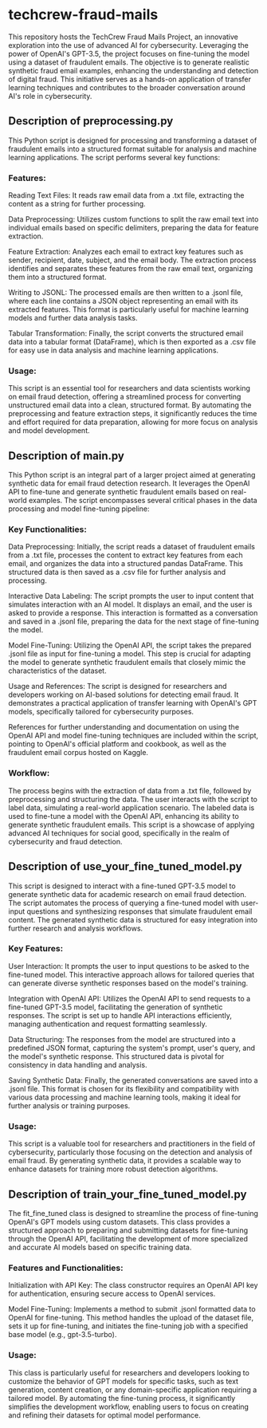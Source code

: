 ﻿# techcrew-fraud-mails

This repository hosts the TechCrew Fraud Mails Project, an innovative exploration into the use of advanced AI for cybersecurity. Leveraging the power of OpenAI's GPT-3.5, the project focuses on fine-tuning the model using a dataset of fraudulent emails. The objective is to generate realistic synthetic fraud email examples, enhancing the understanding and detection of digital fraud. This initiative serves as a hands-on application of transfer learning techniques and contributes to the broader conversation around AI's role in cybersecurity.

## Description of preprocessing.py
This Python script is designed for processing and transforming a dataset of fraudulent emails into a structured format suitable for analysis and machine learning applications. The script performs several key functions:

### Features:
Reading Text Files: It reads raw email data from a .txt file, extracting the content as a string for further processing.

Data Preprocessing: Utilizes custom functions to split the raw email text into individual emails based on specific delimiters, preparing the data for feature extraction.

Feature Extraction: Analyzes each email to extract key features such as sender, recipient, date, subject, and the email body. The extraction process identifies and separates these features from the raw email text, organizing them into a structured format.

Writing to JSONL: The processed emails are then written to a .jsonl file, where each line contains a JSON object representing an email with its extracted features. This format is particularly useful for machine learning models and further data analysis tasks.

Tabular Transformation: Finally, the script converts the structured email data into a tabular format (DataFrame), which is then exported as a .csv file for easy use in data analysis and machine learning applications.

### Usage:
This script is an essential tool for researchers and data scientists working on email fraud detection, offering a streamlined process for converting unstructured email data into a clean, structured format. By automating the preprocessing and feature extraction steps, it significantly reduces the time and effort required for data preparation, allowing for more focus on analysis and model development.

## Description of main.py
This Python script is an integral part of a larger project aimed at generating synthetic data for email fraud detection research. It leverages the OpenAI API to fine-tune and generate synthetic fraudulent emails based on real-world examples. The script encompasses several critical phases in the data processing and model fine-tuning pipeline:

### Key Functionalities:
Data Preprocessing: Initially, the script reads a dataset of fraudulent emails from a .txt file, processes the content to extract key features from each email, and organizes the data into a structured pandas DataFrame. This structured data is then saved as a .csv file for further analysis and processing.

Interactive Data Labeling: The script prompts the user to input content that simulates interaction with an AI model. It displays an email, and the user is asked to provide a response. This interaction is formatted as a conversation and saved in a .jsonl file, preparing the data for the next stage of fine-tuning the model.

Model Fine-Tuning: Utilizing the OpenAI API, the script takes the prepared .jsonl file as input for fine-tuning a model. This step is crucial for adapting the model to generate synthetic fraudulent emails that closely mimic the characteristics of the dataset.

Usage and References:
The script is designed for researchers and developers working on AI-based solutions for detecting email fraud. It demonstrates a practical application of transfer learning with OpenAI's GPT models, specifically tailored for cybersecurity purposes.

References for further understanding and documentation on using the OpenAI API and model fine-tuning techniques are included within the script, pointing to OpenAI's official platform and cookbook, as well as the fraudulent email corpus hosted on Kaggle.

### Workflow:
The process begins with the extraction of data from a .txt file, followed by preprocessing and structuring the data.
The user interacts with the script to label data, simulating a real-world application scenario.
The labeled data is used to fine-tune a model with the OpenAI API, enhancing its ability to generate synthetic fraudulent emails.
This script is a showcase of applying advanced AI techniques for social good, specifically in the realm of cybersecurity and fraud detection.

## Description of use_your_fine_tuned_model.py
This script is designed to interact with a fine-tuned GPT-3.5 model to generate synthetic data for academic research on email fraud detection. The script automates the process of querying a fine-tuned model with user-input questions and synthesizing responses that simulate fraudulent email content. The generated synthetic data is structured for easy integration into further research and analysis workflows.

### Key Features:
User Interaction: It prompts the user to input questions to be asked to the fine-tuned model. This interactive approach allows for tailored queries that can generate diverse synthetic responses based on the model's training.

Integration with OpenAI API: Utilizes the OpenAI API to send requests to a fine-tuned GPT-3.5 model, facilitating the generation of synthetic responses. The script is set up to handle API interactions efficiently, managing authentication and request formatting seamlessly.

Data Structuring: The responses from the model are structured into a predefined JSON format, capturing the system's prompt, user's query, and the model's synthetic response. This structured data is pivotal for consistency in data handling and analysis.

Saving Synthetic Data: Finally, the generated conversations are saved into a .jsonl file. This format is chosen for its flexibility and compatibility with various data processing and machine learning tools, making it ideal for further analysis or training purposes.

### Usage:
This script is a valuable tool for researchers and practitioners in the field of cybersecurity, particularly those focusing on the detection and analysis of email fraud. By generating synthetic data, it provides a scalable way to enhance datasets for training more robust detection algorithms.

## Description of train_your_fine_tuned_model.py
The fit_fine_tuned class is designed to streamline the process of fine-tuning OpenAI's GPT models using custom datasets. This class provides a structured approach to preparing and submitting datasets for fine-tuning through the OpenAI API, facilitating the development of more specialized and accurate AI models based on specific training data.

### Features and Functionalities:
Initialization with API Key: The class constructor requires an OpenAI API key for authentication, ensuring secure access to OpenAI services.

Model Fine-Tuning: Implements a method to submit .jsonl formatted data to OpenAI for fine-tuning. This method handles the upload of the dataset file, sets it up for fine-tuning, and initiates the fine-tuning job with a specified base model (e.g., gpt-3.5-turbo).

### Usage:
This class is particularly useful for researchers and developers looking to customize the behavior of GPT models for specific tasks, such as text generation, content creation, or any domain-specific application requiring a tailored model. By automating the fine-tuning process, it significantly simplifies the development workflow, enabling users to focus on creating and refining their datasets for optimal model performance.
